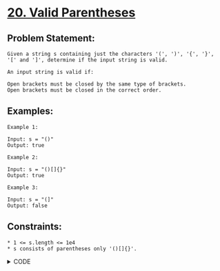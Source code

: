 # [20. Valid Parentheses](https://leetcode.com/problems/valid-parentheses/)

## Problem Statement:

```
Given a string s containing just the characters '(', ')', '{', '}', '[' and ']', determine if the input string is valid.

An input string is valid if:

Open brackets must be closed by the same type of brackets.
Open brackets must be closed in the correct order.
```

## Examples:

```
Example 1:

Input: s = "()"
Output: true

Example 2:

Input: s = "()[]{}"
Output: true

Example 3:

Input: s = "(]"
Output: false
```

## Constraints:

```
* 1 <= s.length <= 1e4
* s consists of parentheses only '()[]{}'.
```


<details>
  <summary> CODE </summary>
  
  ```cpp

class Solution {
public:
    bool isValid(string s) {
        stack<char> st;
        
        for(auto &x : s) {
            if(x == '{' || x == '(' || x == '[') {
                st.push(x);
            }
            else{
                if(!st.size()) return 0;
                char top = st.top();
                st.pop();
                if(x == '}' && top != '{') return 0;
                if(x == ']' && top != '[') return 0;
                if(x == ')' && top != '(') return 0;
            }
        }
        return st.size() == 0;
    }
}
  
  ```
  
</details>